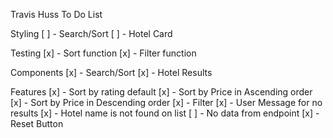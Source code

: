 Travis Huss To Do List

Styling
    [ ] - Search/Sort
    [ ] - Hotel Card

Testing
    [x] - Sort function
    [x] - Filter function

Components
    [x] - Search/Sort
    [x] - Hotel Results

Features
    [x] - Sort by rating default
    [x] - Sort by Price in Ascending order
    [x] - Sort by Price in Descending order
    [x] - Filter
    [x] - User Message for no results
        [x] - Hotel name is not found on list
        [ ] - No data from endpoint
    [x] - Reset Button

